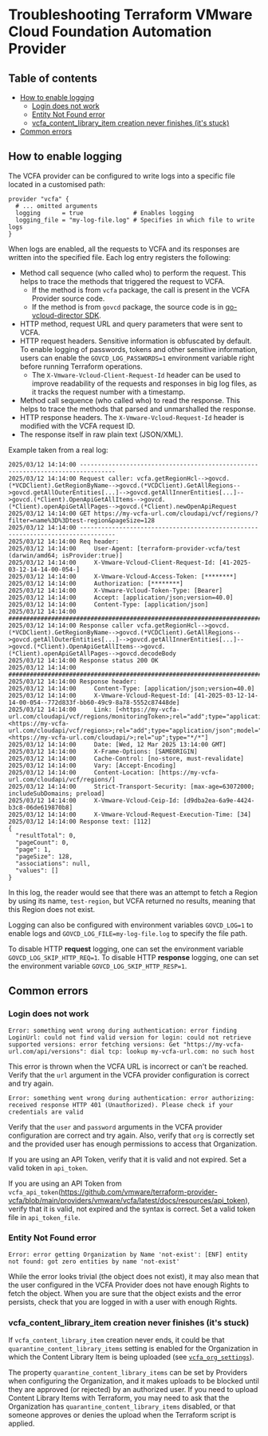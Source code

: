 # Troubleshooting Terraform VMware Cloud Foundation Automation Provider

## Table of contents

- [How to enable logging](#how-to-enable-logging)
  - [Login does not work](#login-does-not-work)
  - [Entity Not Found error](#entity-not-found-error)
  - [vcfa_content_library_item creation never finishes (it's stuck)](#vcfa_content_library_item-creation-never-finishes-its-stuck)
- [Common errors](#common-errors)

## How to enable logging

The VCFA provider can be configured to write logs into a specific file located in a customised path:

```hcl
provider "vcfa" {
  # ... omitted arguments
  logging      = true              # Enables logging
  logging_file = "my-log-file.log" # Specifies in which file to write logs
}
```

When logs are enabled, all the requests to VCFA and its responses are written into the specified file. Each log entry registers
the following:

- Method call sequence (who called who) to perform the request. This helps to trace the methods that triggered the request to VCFA. 
  - If the method is from `vcfa` package, the call is present in the VCFA Provider source code.
  - If the method is from `govcd` package, the source code is in [go-vcloud-director SDK](https://github.com/vmware/go-vcloud-director).
- HTTP method, request URL and query parameters that were sent to VCFA.
- HTTP request headers. Sensitive information is obfuscated by default. To enable logging of passwords, tokens and other sensitive information,
  users can enable the `GOVCD_LOG_PASSWORDS=1` environment variable right before running Terraform operations.
  - The `X-Vmware-Vcloud-Client-Request-Id` header can be used to improve readability of the requests and responses in big log files, as it tracks
    the request number with a timestamp.
- Method call sequence (who called who) to read the response. This helps to trace the methods that parsed and unmarshalled the response.
- HTTP response headers. The `X-Vmware-Vcloud-Request-Id` header is modified with the VCFA request ID.
- The response itself in raw plain text (JSON/XML).

Example taken from a real log:

```log
2025/03/12 14:14:00 --------------------------------------------------------------------------------
2025/03/12 14:14:00 Request caller: vcfa.getRegionHcl-->govcd.(*VCDClient).GetRegionByName-->govcd.(*VCDClient).GetAllRegions-->govcd.getAllOuterEntities[...]-->govcd.getAllInnerEntities[...]-->govcd.(*Client).OpenApiGetAllItems-->govcd.(*Client).openApiGetAllPages-->govcd.(*Client).newOpenApiRequest
2025/03/12 14:14:00 GET https://my-vcfa-url.com/cloudapi/vcf/regions/?filter=name%3D%3Dtest-region&pageSize=128
2025/03/12 14:14:00 --------------------------------------------------------------------------------
2025/03/12 14:14:00 Req header:
2025/03/12 14:14:00 	User-Agent: [terraform-provider-vcfa/test (darwin/amd64; isProvider:true)]
2025/03/12 14:14:00 	X-Vmware-Vcloud-Client-Request-Id: [41-2025-03-12-14-14-00-054-]
2025/03/12 14:14:00 	X-Vmware-Vcloud-Access-Token: [********]
2025/03/12 14:14:00 	Authorization: [********]
2025/03/12 14:14:00 	X-Vmware-Vcloud-Token-Type: [Bearer]
2025/03/12 14:14:00 	Accept: [application/json;version=40.0]
2025/03/12 14:14:00 	Content-Type: [application/json]
2025/03/12 14:14:00 ################################################################################
2025/03/12 14:14:00 Response caller vcfa.getRegionHcl-->govcd.(*VCDClient).GetRegionByName-->govcd.(*VCDClient).GetAllRegions-->govcd.getAllOuterEntities[...]-->govcd.getAllInnerEntities[...]-->govcd.(*Client).OpenApiGetAllItems-->govcd.(*Client).openApiGetAllPages-->govcd.decodeBody
2025/03/12 14:14:00 Response status 200 OK
2025/03/12 14:14:00 ################################################################################
2025/03/12 14:14:00 Response header:
2025/03/12 14:14:00 	Content-Type: [application/json;version=40.0]
2025/03/12 14:14:00 	X-Vmware-Vcloud-Request-Id: [41-2025-03-12-14-14-00-054--772d833f-bb60-49c9-8a78-5552c87448de]
2025/03/12 14:14:00 	Link: [<https://my-vcfa-url.com/cloudapi/vcf/regions/monitoringToken>;rel="add";type="application/json";model="MonitoringToken" <https://my-vcfa-url.com/cloudapi/vcf/regions>;rel="add";type="application/json";model="Region" <https://my-vcfa-url.com/cloudapi/>;rel="up";type="*/*"]
2025/03/12 14:14:00 	Date: [Wed, 12 Mar 2025 13:14:00 GMT]
2025/03/12 14:14:00 	X-Frame-Options: [SAMEORIGIN]
2025/03/12 14:14:00 	Cache-Control: [no-store, must-revalidate]
2025/03/12 14:14:00 	Vary: [Accept-Encoding]
2025/03/12 14:14:00 	Content-Location: [https://my-vcfa-url.com/cloudapi/vcf/regions/]
2025/03/12 14:14:00 	Strict-Transport-Security: [max-age=63072000; includeSubDomains; preload]
2025/03/12 14:14:00 	X-Vmware-Vcloud-Ceip-Id: [d9dba2ea-6a9e-4424-b3c8-06de619870b8]
2025/03/12 14:14:00 	X-Vmware-Vcloud-Request-Execution-Time: [34]
2025/03/12 14:14:00 Response text: [112]
{
  "resultTotal": 0,
  "pageCount": 0,
  "page": 1,
  "pageSize": 128,
  "associations": null,
  "values": []
}
```

In this log, the reader would see that there was an attempt to fetch a Region by using its name, `test-region`, but
VCFA returned no results, meaning that this Region does not exist.

Logging can also be configured with environment variables `GOVCD_LOG=1` to enable logs and `GOVCD_LOG_FILE=my-log-file.log` to specify
the file path.

To disable HTTP **request** logging, one can set the environment variable `GOVCD_LOG_SKIP_HTTP_REQ=1`.
To disable HTTP **response** logging, one can set the environment variable `GOVCD_LOG_SKIP_HTTP_RESP=1`.

## Common errors

### Login does not work

```
Error: something went wrong during authentication: error finding LoginUrl: could not find valid version for login: could not retrieve supported versions: error fetching versions: Get "https://my-vcfa-url.com/api/versions": dial tcp: lookup my-vcfa-url.com: no such host
```

This error is thrown when the VCFA URL is incorrect or can't be reached. Verify that the `url` argument in the VCFA provider
configuration is correct and try again.

```
Error: something went wrong during authentication: error authorizing: received response HTTP 401 (Unauthorized). Please check if your credentials are valid
```

Verify that the `user` and `password` arguments in the VCFA provider configuration are correct and try again.
Also, verify that `org` is correctly set and the provided user has enough permissions to access that Organization.

If you are using an API Token, verify that it is valid and not expired. Set a valid token in `api_token`.

If you are using an API Token from `vcfa_api_token`(https://github.com/vmware/terraform-provider-vcfa/blob/main/providers/vmware/vcfa/latest/docs/resources/api_token), verify that it is valid, not expired and the syntax is correct. Set a valid token file in `api_token_file`.

### Entity Not Found error

```
Error: error getting Organization by Name 'not-exist': [ENF] entity not found: got zero entities by name 'not-exist'
```

While the error looks trivial (the object does not exist), it may also mean that the user configured in the VCFA Provider
does not have enough Rights to fetch the object. When you are sure that the object exists and the error persists, check
that you are logged in with a user with enough Rights.

### vcfa_content_library_item creation never finishes (it's stuck)

If `vcfa_content_library_item` creation never ends, it could be that `quarantine_content_library_items` setting is enabled
for the Organization in which the Content Library Item is being uploaded
(see [`vcfa_org_settings`](https://registry.terraform.io/providers/vmware/vcfa/latest/docs/resources/org_settings)).

The property `quarantine_content_library_items` can be set by Providers when configuring the Organization, and it makes uploads
to be blocked until they are approved (or rejected) by an authorized user. If you need to upload Content Library Items with Terraform, you
may need to ask that the Organization has `quarantine_content_library_items` disabled, or that someone approves or denies the
upload when the Terraform script is applied.


